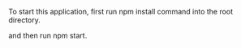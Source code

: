 To start this application, first run npm install command into the root directory.

and then run npm start.
